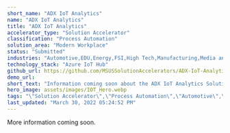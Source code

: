 ```yaml
---
short_name: "ADX IoT Analytics"
name: "ADX IoT Analytics"
title: "ADX IoT Analytics"
accelerator_type: "Solution Accelerator"
classification: "Process Automation"
solution_area: "Modern Workplace"
status: "Submitted"
industries: "Automotive,EDU,Energy,FSI,High Tech,Manufacturing,Media and Entertainment,Professional Services,Retail,SLG,HLS"
technology_stack: "Azure IoT Hub"
github_url: https://github.com/MSUSSolutionAccelerators/ADX-IoT-Analytics-Solution-Accelerator
demo_url: 
short_text: "Information coming soon about the ADX IoT Analytics Solution Accelerator"
hero_image: assets/images/IOT_Hero.webp
tags: "\"Solution Accelerator\",\"Process Automation\",\"Automotive\",\"EDU\",\"Energy\",\"FSI\",\"High Tech\",\"Manufacturing\",\"Media and Entertainment\",\"Professional Services\",\"Retail\",\"SLG\",\"HLS\",\"Azure IoT Hub\""
last_updated: "March 30, 2022 05:24:52 PM"
---
```

​​More information coming soon.